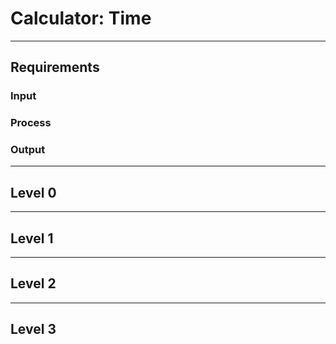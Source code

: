# Calculator: Time

--------------------------------------------------------------------------------

## Requirements

### Input

### Process

### Output

--------------------------------------------------------------------------------

## Level 0

--------------------------------------------------------------------------------

## Level 1

--------------------------------------------------------------------------------

## Level 2

--------------------------------------------------------------------------------

## Level 3

